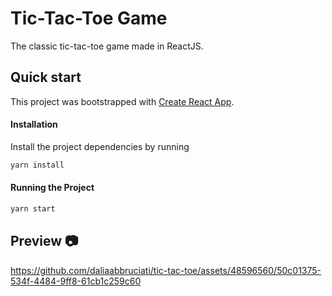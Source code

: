 # Tic-Tac-Toe Game
The classic tic-tac-toe game made in ReactJS.

## Quick start

This project was bootstrapped with [Create React App](https://github.com/facebook/create-react-app).

#### Installation
Install the project dependencies by running 
```bash
yarn install
```

#### Running the Project
```bash
yarn start
```

## Preview 📷
https://github.com/daliaabbruciati/tic-tac-toe/assets/48596560/50c01375-534f-4484-9ff8-61cb1c259c60
